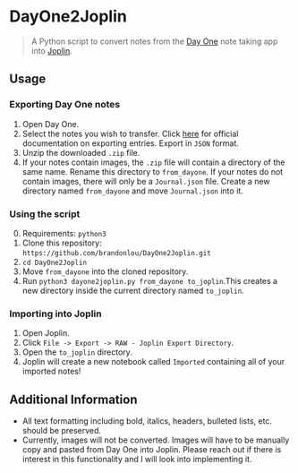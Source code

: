 # DayOne2Joplin

> A Python script to convert notes from the [Day One](https://dayoneapp.com/) note taking app into [Joplin](https://joplinapp.org/).

## Usage

### Exporting Day One notes
1. Open Day One.
2. Select the notes you wish to transfer. Click [here](https://help.dayoneapp.com/en/articles/440668-exporting-entries) for official documentation on exporting entries. Export in `JSON` format.
3. Unzip the downloaded `.zip` file.
4. If your notes contain images, the `.zip` file will contain a directory of the same name. Rename this directory to `from_dayone`. If your notes do not contain images, there will only be a `Journal.json` file. Create a new directory named `from_dayone` and move `Journal.json` into it.

### Using the script
0. Requirements: `python3`
1. Clone this repository: `https://github.com/brandonlou/DayOne2Joplin.git`
2. `cd DayOne2Joplin`
3. Move `from_dayone` into the cloned repository.
4. Run `python3 dayone2joplin.py from_dayone to_joplin`.This creates a new directory inside the current directory named `to_joplin`.

### Importing into Joplin
1. Open Joplin.
2. Click `File -> Export -> RAW - Joplin Export Directory`.
3. Open the `to_joplin` directory.
4. Joplin will create a new notebook called `Imported` containing all of your imported notes!

## Additional Information
* All text formatting including bold, italics, headers, bulleted lists, etc. should be preserved.
* Currently, images will not be converted. Images will have to be manually copy and pasted from Day One into Joplin. Please reach out if there is interest in this functionality and I will look into implementing it.
